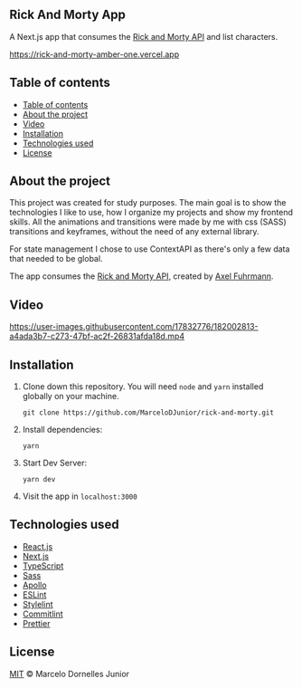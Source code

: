 ## Rick And Morty App

A Next.js app that consumes the [Rick and Morty API](https://rickandmortyapi.com) and list characters.

https://rick-and-morty-amber-one.vercel.app

## Table of contents

- [Table of contents](#table-of-contents)
- [About the project](#about-the-project)
- [Video](#video)
- [Installation](#installation)
- [Technologies used](#technologies-used)
- [License](#license)

## About the project

This project was created for study purposes. The main goal is to show the technologies I like to use, how I organize my projects and show my frontend skills. All the animations and transitions were made by me with css (SASS) transitions and keyframes, without the need of any external library.

For state management I chose to use ContextAPI as there's only a few data that needed to be global.

The app consumes the [Rick and Morty API](https://rickandmortyapi.com), created by [Axel Fuhrmann](https://github.com/afuh).

## Video

https://user-images.githubusercontent.com/17832776/182002813-a4ada3b7-c273-47bf-ac2f-26831afda18d.mp4


## Installation

1. Clone down this repository. You will need `node` and `yarn` installed globally on your machine.

   `git clone https://github.com/MarceloDJunior/rick-and-morty.git`

2. Install dependencies:

   `yarn`

3. Start Dev Server:

   `yarn dev`

4. Visit the app in `localhost:3000`

## Technologies used

- [React.js](https://reactjs.org)
- [Next.js](https://nextjs.org)
- [TypeScript](https://www.typescriptlang.org)
- [Sass](https://sass-lang.com)
- [Apollo](https://www.apollographql.com)
- [ESLint](https://eslint.org)
- [Stylelint](https://stylelint.io)
- [Commitlint](https://commitlint.js.org)
- [Prettier](https://prettier.io)

## License

[MIT](https://github.com/MarceloDJunior/rick-and-morty/blob/main/LICENSE) © Marcelo Dornelles Junior
